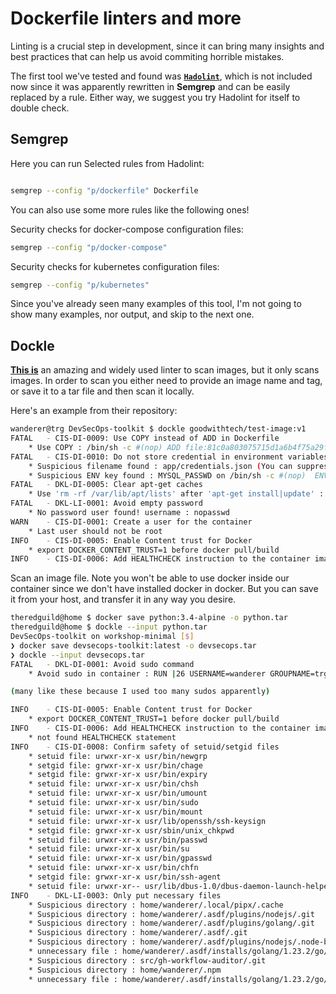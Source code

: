 # Dockerfile linters and more

Linting is a crucial step in development, since it can bring many insights and best practices that can help us avoid commiting horrible mistakes.

The first tool we've tested and found was [**`Hadolint`**](https://github.com/hadolint/hadolint), which is not included now since it was apparently rewritten in **Semgrep** and can be easily replaced by a rule. Either way, we suggest you try Hadolint for itself to double check.

## Semgrep

Here you can run Selected rules from Hadolint:

```bash

semgrep --config "p/dockerfile" Dockerfile
```

You can also use some more rules like the following ones!

Security checks for docker-compose configuration files:

```bash
semgrep --config "p/docker-compose" 
```

Security checks for kubernetes configuration files:

```bash
semgrep --config "p/kubernetes"
```

Since you've already seen many examples of this tool, I'm not going to show many examples, nor output, and skip to the next one. 

## Dockle

[**This is**](https://github.com/goodwithtech/dockle/) an amazing and widely used linter to scan images, but it only scans images. In order to scan you either need to provide an image name and tag, or save it to a tar file and then scan it locally.

Here's an example from their repository:
```bash
wanderer@trg DevSecOps-toolkit $ dockle goodwithtech/test-image:v1
FATAL	- CIS-DI-0009: Use COPY instead of ADD in Dockerfile
	* Use COPY : /bin/sh -c #(nop) ADD file:81c0a803075715d1a6b4f75a29f8a01b21cc170cfc1bff6702317d1be2fe71a3 in /app/credentials.json
FATAL	- CIS-DI-0010: Do not store credential in environment variables/files
	* Suspicious filename found : app/credentials.json (You can suppress it with "-af credentials.json")
	* Suspicious ENV key found : MYSQL_PASSWD on /bin/sh -c #(nop)  ENV MYSQL_PASSWD=password (You can suppress it with --accept-key)
FATAL	- DKL-DI-0005: Clear apt-get caches
	* Use 'rm -rf /var/lib/apt/lists' after 'apt-get install|update' : /bin/sh -c apt-get update && apt-get install -y git
FATAL	- DKL-LI-0001: Avoid empty password
	* No password user found! username : nopasswd
WARN	- CIS-DI-0001: Create a user for the container
	* Last user should not be root
INFO	- CIS-DI-0005: Enable Content trust for Docker
	* export DOCKER_CONTENT_TRUST=1 before docker pull/build
INFO	- CIS-DI-0006: Add HEALTHCHECK instruction to the container image
```

Scan an image file. Note you won't be able to use docker inside our container since we don't have installed docker in docker. But you can save it from your host, and transfer it in any way you desire.

```bash
theredguild@home $ docker save python:3.4-alpine -o python.tar
theredguild@home $ dockle --input python.tar
DevSecOps-toolkit on workshop-minimal [$]
❯ docker save devsecops-toolkit:latest -o devsecops.tar
❯ dockle --input devsecops.tar
FATAL	- DKL-DI-0001: Avoid sudo command
	* Avoid sudo in container : RUN |26 USERNAME=wanderer GROUPNAME=trg USER_UID=1000 USER_GID=1000 T_2MS=3.10.0 T_CHECKOV=3.2.267 T_CLAIR=4.8.0 T_CLOUDSPLAINING=0.7.0 T_DEPCHECK=10.0.4 T_DETECT_SECRETS=1.5.0 T_DOCKLE=0.4.14 T_GITXRAY=1.0.16 T_GITLEAKS=8.21.0 T_GRYPE=0.82.1 T_HADOLINT=2.12.0 T_KICS=2.1.3 T_LEGITIFY=1.0.11 T_NODEJSSCAN=3.7 T_RETIRE=5.2.4 T_SCOUTSUITE=5.14.0 T_SEMGREP=1.91.0 T_SNYK=1.1293.1 T_TRIVY=0.56.2 T_TRUFFLEHOG=3.82.8 T_DEPSCAN=5.2.6 T_OCTOSCAN=0.1.1 /bin/sh -c apt-get update && apt-get install -y     curl     wget     git     build-essential     python3     python3-venv     python3-dev     python3-pip     gnupg     dirmngr     ca-certificates     libssl-dev     zlib1g-dev     libbz2-dev     libreadline-dev     libsqlite3-dev     libffi-dev     liblzma-dev     zsh     pipx     sudo     make     vim     unzip     default-jre     yarn     fdupes     && rm -rf /var/lib/apt/lists/* # buildkit

(many like these because I used too many sudos apparently)

INFO	- CIS-DI-0005: Enable Content trust for Docker
	* export DOCKER_CONTENT_TRUST=1 before docker pull/build
INFO	- CIS-DI-0006: Add HEALTHCHECK instruction to the container image
	* not found HEALTHCHECK statement
INFO	- CIS-DI-0008: Confirm safety of setuid/setgid files
	* setuid file: urwxr-xr-x usr/bin/newgrp
	* setgid file: grwxr-xr-x usr/bin/chage
	* setgid file: grwxr-xr-x usr/bin/expiry
	* setuid file: urwxr-xr-x usr/bin/chsh
	* setuid file: urwxr-xr-x usr/bin/umount
	* setuid file: urwxr-xr-x usr/bin/sudo
	* setuid file: urwxr-xr-x usr/bin/mount
	* setuid file: urwxr-xr-x usr/lib/openssh/ssh-keysign
	* setgid file: grwxr-xr-x usr/sbin/unix_chkpwd
	* setuid file: urwxr-xr-x usr/bin/passwd
	* setuid file: urwxr-xr-x usr/bin/su
	* setuid file: urwxr-xr-x usr/bin/gpasswd
	* setuid file: urwxr-xr-x usr/bin/chfn
	* setgid file: grwxr-xr-x usr/bin/ssh-agent
	* setuid file: urwxr-xr-- usr/lib/dbus-1.0/dbus-daemon-launch-helper
INFO	- DKL-LI-0003: Only put necessary files
	* Suspicious directory : home/wanderer/.local/pipx/.cache
	* Suspicious directory : home/wanderer/.asdf/plugins/nodejs/.git
	* Suspicious directory : home/wanderer/.asdf/plugins/golang/.git
	* Suspicious directory : home/wanderer/.asdf/.git
	* Suspicious directory : home/wanderer/.asdf/plugins/nodejs/.node-build/.git
	* unnecessary file : home/wanderer/.asdf/installs/golang/1.23.2/go/src/crypto/internal/boring/Dockerfile
	* Suspicious directory : src/gh-workflow-auditor/.git
	* Suspicious directory : home/wanderer/.npm
	* unnecessary file : home/wanderer/.asdf/installs/golang/1.23.2/go/src/crypto/internal/nistec/fiat/Dockerfile
```
